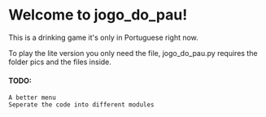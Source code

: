 # Welcome to jogo_do_pau!

This is a drinking game it's only in Portuguese right now.

To play the lite version you only need the file, jogo_do_pau.py requires the folder pics and the files inside.

#### TODO:
	A better menu
	Seperate the code into different modules 
